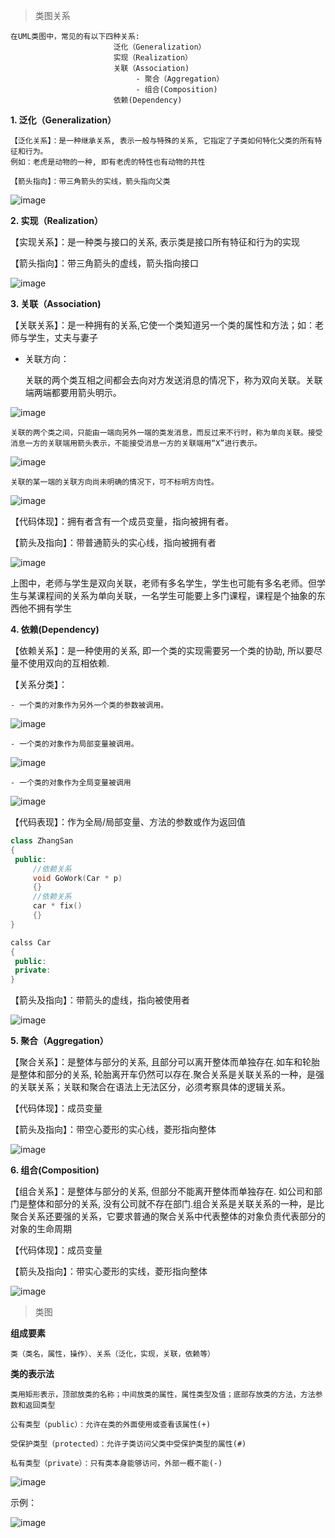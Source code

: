 > 类图关系  

    在UML类图中，常见的有以下四种关系: 
                           泛化（Generalization）  
                           实现（Realization）  
                           关联（Association)  
                                - 聚合（Aggregation）  
                                - 组合(Composition)  
                           依赖(Dependency)

**1. 泛化（Generalization）**

    【泛化关系】：是一种继承关系, 表示一般与特殊的关系, 它指定了子类如何特化父类的所有特征和行为。  
    例如：老虎是动物的一种, 即有老虎的特性也有动物的共性  

    【箭头指向】：带三角箭头的实线，箭头指向父类  

![image](https://user-images.githubusercontent.com/42632290/141610009-f6d8beff-b003-4160-91c9-1ee21d4ac0a1.png)  

**2. 实现（Realization）**

【实现关系】：是一种类与接口的关系, 表示类是接口所有特征和行为的实现  

【箭头指向】：带三角箭头的虚线，箭头指向接口

![image](https://user-images.githubusercontent.com/42632290/141610030-bfb65c77-ebe3-4e81-bd08-703e1f2f50d4.png)  

**3. 关联（Association)**

【关联关系】：是一种拥有的关系,它使一个类知道另一个类的属性和方法；如：老师与学生，丈夫与妻子  

  - 关联方向：

    关联的两个类互相之间都会去向对方发送消息的情况下，称为双向关联。关联端两端都要用箭头明示。

![image](https://user-images.githubusercontent.com/42632290/141610152-73b22714-b0b2-4671-8608-ff4a5c2a1fbd.png)  

    关联的两个类之间，只能由一端向另外一端的类发消息，而反过来不行时，称为单向关联。接受消息一方的关联端用箭头表示，不能接受消息一方的关联端用“X”进行表示。

![image](https://user-images.githubusercontent.com/42632290/141610175-058f53d1-6660-4ffe-b781-1e9c0986a441.png)  

    关联的某一端的关联方向尚未明确的情况下，可不标明方向性。

![image](https://user-images.githubusercontent.com/42632290/141610183-29038876-2220-4115-919d-86ea65d2a581.png)  


  【代码体现】：拥有者含有一个成员变量，指向被拥有者。

  【箭头及指向】：带普通箭头的实心线，指向被拥有者

![image](https://user-images.githubusercontent.com/42632290/141610207-669f8675-b2de-4649-9d25-e34218abf890.png)  

  上图中，老师与学生是双向关联，老师有多名学生，学生也可能有多名老师。但学生与某课程间的关系为单向关联，一名学生可能要上多门课程，课程是个抽象的东西他不拥有学生  

**4. 依赖(Dependency)**

  【依赖关系】：是一种使用的关系, 即一个类的实现需要另一个类的协助, 所以要尽量不使用双向的互相依赖.  

  【关系分类】：

    - 一个类的对象作为另外一个类的参数被调用。  

![image](https://user-images.githubusercontent.com/42632290/141610257-d89d40b8-2fec-43c9-a9c8-37ee89c468df.png)  

    - 一个类的对象作为局部变量被调用。  

![image](https://user-images.githubusercontent.com/42632290/141610276-34845eb7-7336-4835-8f35-6c34e98298a6.png)  

    - 一个类的对象作为全局变量被调用  

![image](https://user-images.githubusercontent.com/42632290/141610283-dd0cad9f-d15f-41d0-a768-fb7623580ff0.png)  

  【代码表现】：作为全局/局部变量、方法的参数或作为返回值  
```cpp
class ZhangSan
{
 public:
     //依赖关系  
     void GoWork(Car * p)
     {}
     //依赖关系
     car * fix()
     {}
}

calss Car
{
 public:
 private:
}
```

  【箭头及指向】：带箭头的虚线，指向被使用者

![image](https://user-images.githubusercontent.com/42632290/141610307-a5ff9f8b-b7ba-4e51-bf1e-db11c9a741e3.png)  

**5. 聚合（Aggregation）**

  【聚合关系】：是整体与部分的关系, 且部分可以离开整体而单独存在.如车和轮胎是整体和部分的关系, 轮胎离开车仍然可以存在.聚合关系是关联关系的一种，是强的关联关系；关联和聚合在语法上无法区分，必须考察具体的逻辑关系。  

  【代码体现】：成员变量  

  【箭头及指向】：带空心菱形的实心线，菱形指向整体  

![image](https://user-images.githubusercontent.com/42632290/141610338-33d32ddc-0e10-42b6-b771-3aefacfcba2e.png)  

**6. 组合(Composition)**

  【组合关系】：是整体与部分的关系, 但部分不能离开整体而单独存在. 如公司和部门是整体和部分的关系, 没有公司就不存在部门.组合关系是关联关系的一种，是比聚合关系还要强的关系，它要求普通的聚合关系中代表整体的对象负责代表部分的对象的生命周期  

  【代码体现】：成员变量  

  【箭头及指向】：带实心菱形的实线，菱形指向整体

![image](https://user-images.githubusercontent.com/42632290/141610385-a2a3652f-0978-4235-9aa6-cb76b9efe6f7.png)  


> 类图  

  **组成要素**
  
    类（类名，属性，操作）、关系（泛化，实现，关联，依赖等）

  **类的表示法**  

    类用矩形表示，顶部放类的名称；中间放类的属性，属性类型及值；底部存放类的方法，方法参数和返回类型  
    
    公有类型（public）：允许在类的外面使用或查看该属性(+)

    受保护类型（protected）：允许子类访问父类中受保护类型的属性(#) 

    私有类型（private）：只有类本身能够访问，外部一概不能(-)

![image](https://user-images.githubusercontent.com/42632290/141610789-e0f66288-a455-4ea5-b71b-4789692b1170.png)  

  示例：  

![image](https://user-images.githubusercontent.com/42632290/141610846-0b5adcd8-6a22-41dd-a02b-7b25a1012b02.png)  



